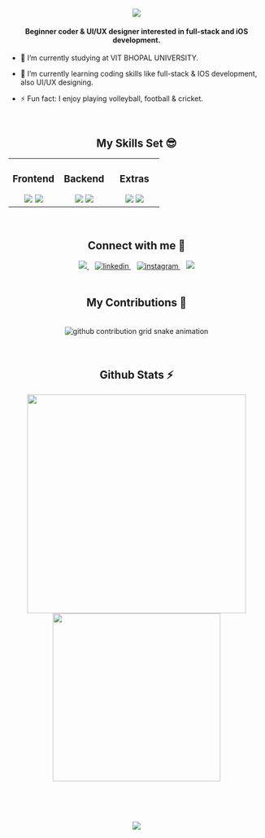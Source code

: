 <h1 align="center">
    <img src="https://readme-typing-svg.herokuapp.com/?font=Righteous&size=35&color=A01AF7&center=true&vCenter=true&width=500&height=70&duration=4000&lines=Hi+There!+👋;+I'm+Sayor+Debbarma;" />
</h1>
  

#### <div align="center">Beginner coder & UI/UX designer interested in full-stack and iOS development. </div>  
  

- 🔭 I’m currently studying at VIT BHOPAL UNIVERSITY.
  

- 🌱 I’m currently learning coding skills like full-stack & IOS development, also UI/UX designing.
  

- ⚡ Fun fact: I enjoy playing volleyball, football & cricket.  
  

<br/>  


<h2 align="center">My Skills Set 😎</h2> 
<table><tr><td valign="top" width="33%">
<h3>Frontend</h3>
<div align="center">
<img src="https://skillicons.dev/icons?i=html,css,js,react" />  
<img src="https://skillicons.dev/icons?i=bootstrap,tailwind,vite" /> 
</div>

</td><td valign="top" width="33%">
 
<div align="center"> 
<h3>Backend</h3>
<img src="https://skillicons.dev/icons?i=java,mysql,mongodb,python" /> 
<img src="https://skillicons.dev/icons?i=express,nextjs,flask" /> 
</div>

</td><td valign="top" width="33%">

<div align="center"> 
<h3>Extras</h3>
<img src="https://skillicons.dev/icons?i=swift,c,cpp,aws" />
<img src="https://skillicons.dev/icons?i=git,figma,blender" />
</div>

</td></tr></table>  

<br/>  

<div align="center" gap=10px>
<h2>Connect with me 🤝</h2>
<a href="mailto:sayorofficial8543@gmail.com">
<img src="https://img.shields.io/badge/Gmail-333333?style=for-the-badge&logo=gmail&logoColor=red" />
</a>
&nbsp;&nbsp;
<a href="https://linkedin.com/in/sayordebbarma" target="_blank">
<img src=https://img.shields.io/badge/linkedin-%231E77B5.svg?&style=for-the-badge&logo=linkedin&logoColor=white alt=linkedin style="margin-bottom: 5px;" />
</a>
&nbsp;&nbsp;
<a href="https://instagram.com/ig_sayordb" target="_blank">
<img src=https://img.shields.io/badge/instagram-%23000000.svg?&style=for-the-badge&logo=instagram&logoColor=white alt=instagram style="margin-bottom: 5px;" />
</a> 
&nbsp;&nbsp;
<a href="https://salesp07.github.io" target="_blank">
<img src="https://img.shields.io/badge/Portfolio-FF5722?style=for-the-badge&logo=sqlite&logoColor=white" target="_blank" /> 
</a>
</div>  
  

<br/>

<div align="center">
  <h2>My Contributions 🐍</h2>
  <br>
<picture>
  <source
    media="(prefers-color-scheme: dark)"
    srcset="https://raw.githubusercontent.com/sayordebbarma/snk/output/github-contribution-grid-snake-dark.svg"
  />
  <source
    media="(prefers-color-scheme: light)"
    srcset="https://raw.githubusercontent.com/sayordebbarma/snk/output/github-contribution-grid-snake.svg"
  />
  <img
    alt="github contribution grid snake animation"
    src="https://raw.githubusercontent.com/sayordebbarma/snk/output/github-contribution-grid-snake.svg"
  />
</picture>
  <br/><br/><br/>
</div>

<div align="center">
<h2>Github Stats ⚡</h2>
<img src="https://github-readme-stats.vercel.app/api?username=sayordebbarma&show_icons=true&count_private=true&theme=midnight-purple" width=430 align="center" />
<img src="https://github-readme-stats.vercel.app/api/top-langs/?username=sayordebbarma&layout=compact&theme=midnight-purple" width=330 align="center" />
</div>  

<br/><br/><br/>

<div align="center">
<img src="https://komarev.com/ghpvc/?username=sayordebbarma&&style=flat-square" align="center" />
</div>
